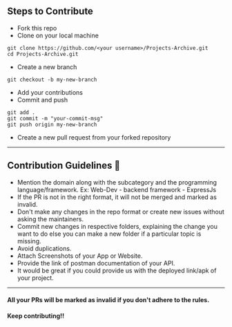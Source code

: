 ## Steps to Contribute 
- Fork this repo 
- Clone on your local machine 
```terminal
git clone https://github.com/<your username>/Projects-Archive.git
cd Projects-Archive.git
```
- Create a new branch 
```terminal
git checkout -b my-new-branch
```
- Add your contributions 
- Commit and push

```terminal
git add .
git commit -m "your-commit-msg"
git push origin my-new-branch
```
- Create a new pull request from your forked repository

	
<hr>
	

## Contribution Guidelines 📃

* Mention the domain along with the subcategory and the programming language/framework. Ex: Web-Dev - backend framework - ExpressJs
* If the PR is not in the right format, it will not be merged and marked as invalid.
* Don't make any changes in the repo format or create new issues without asking the maintainers.
* Commit new changes in respective folders, explaining the change you want to do else you can make a new folder if a particular topic is missing.
* Avoid duplications.
* Attach Screenshots of your App or Website.
* Provide the link of postman documentation of your API.
* It would be great if you could provide us with the deployed link/apk of your project.

	
<hr>

#### All your PRs will be marked as invalid if you don't adhere to the rules.
#### Keep contributing!!
